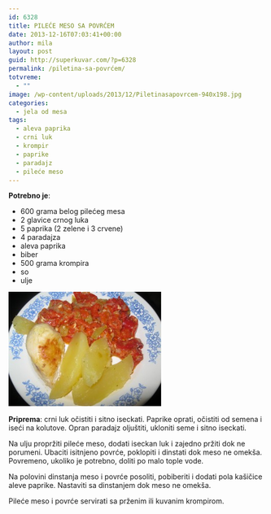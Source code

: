 ```yaml
---
id: 6328
title: PILEĆE MESO SA POVRĆEM
date: 2013-12-16T07:03:41+00:00
author: mila
layout: post
guid: http://superkuvar.com/?p=6328
permalink: /piletina-sa-povrćem/
totvreme:
  - ""
image: /wp-content/uploads/2013/12/Piletinasapovrcem-940x198.jpg
categories:
  - jela od mesa
tags:
  - aleva paprika
  - crni luk
  - krompir
  - paprike
  - paradajz
  - pileće meso
---
```

**Potrebno je**:

  * 600 grama belog pilećeg mesa
  * 2 glavice crnog luka
  * 5 paprika (2 zelene i 3 crvene)
  * 4 paradajza
  * aleva paprika
  * biber
  * 500 grama krompira
  * so
  * ulje

[<img class="alignnone size-medium wp-image-6329" src="/wp-content/uploads/2013/12/Piletinasapovrcem-300x225.jpg" alt="Piletinasapovrcem" width="300" height="225" />](/wp-content/uploads/2013/12/Piletinasapovrcem.jpg)

**Priprema**: crni luk očistiti i sitno iseckati. Paprike oprati, očistiti od semena i iseći na kolutove. Opran paradajz oljuštiti, ukloniti seme i sitno iseckati.

Na ulju propržiti pileće meso, dodati iseckan luk i zajedno pržiti dok ne porumeni. Ubaciti isitnjeno povrće, poklopiti i dinstati dok meso ne omekša. Povremeno, ukoliko je potrebno, doliti po malo tople vode.

Na polovini dinstanja meso i povrće posoliti, pobiberiti i dodati pola kašičice aleve paprike. Nastaviti sa dinstanjem dok meso ne omekša.

Pileće meso i povrće servirati sa prženim ili kuvanim krompirom.